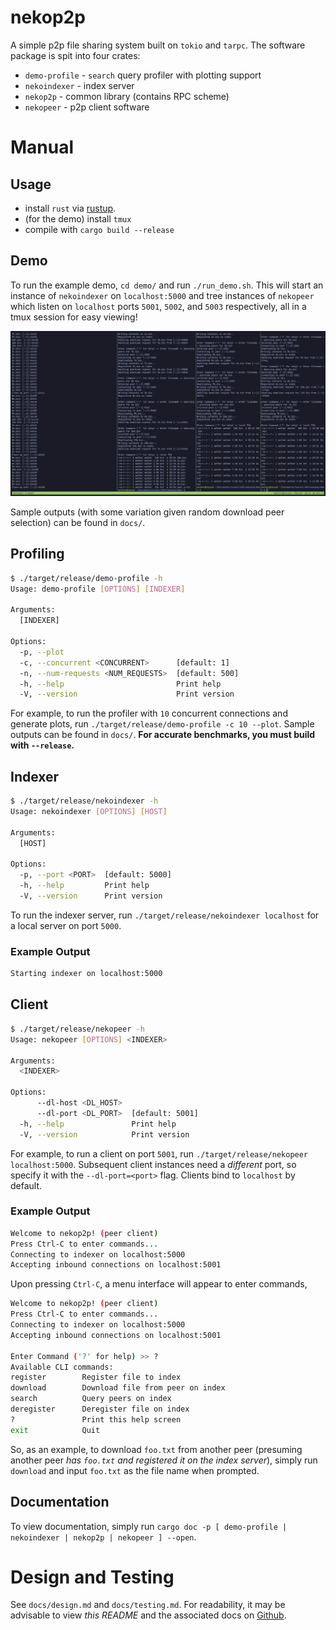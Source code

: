 # nekop2p
A simple p2p file sharing system built on `tokio` and `tarpc`. The software
package is spit into four crates:
- `demo-profile` - `search` query profiler with plotting support
- `nekoindexer` - index server
- `nekop2p` - common library (contains RPC scheme)
- `nekopeer` - p2p client software

# Manual
## Usage
- install `rust` via [rustup](https://rustup.rs).
- (for the demo) install `tmux`
- compile with `cargo build --release`

## Demo
To run the example demo, `cd demo/` and run `./run_demo.sh`. This will start an
instance of `nekoindexer` on `localhost:5000` and tree instances of `nekopeer`
which listen on `localhost` ports `5001`, `5002`, and `5003` respectively, all
in a tmux session for easy viewing!

![](docs/demo.png)

Sample outputs (with some variation given random download peer selection) can be
found in `docs/`.

## Profiling
```sh
$ ./target/release/demo-profile -h
Usage: demo-profile [OPTIONS] [INDEXER]

Arguments:
  [INDEXER]

Options:
  -p, --plot
  -c, --concurrent <CONCURRENT>      [default: 1]
  -n, --num-requests <NUM_REQUESTS>  [default: 500]
  -h, --help                         Print help
  -V, --version                      Print version
```

For example, to run the profiler with `10` concurrent connections and generate
plots, run `./target/release/demo-profile -c 10 --plot`. Sample outputs can be
found in `docs/`. **For accurate benchmarks, you must build with `--release`.**

## Indexer
```sh
$ ./target/release/nekoindexer -h
Usage: nekoindexer [OPTIONS] [HOST]

Arguments:
  [HOST]

Options:
  -p, --port <PORT>  [default: 5000]
  -h, --help         Print help
  -V, --version      Print version
```

To run the indexer server, run `./target/release/nekoindexer localhost` for a
local server on port `5000`.

### Example Output
```sh
Starting indexer on localhost:5000
```

## Client
```sh
$ ./target/release/nekopeer -h
Usage: nekopeer [OPTIONS] <INDEXER>

Arguments:
  <INDEXER>

Options:
      --dl-host <DL_HOST>
      --dl-port <DL_PORT>  [default: 5001]
  -h, --help               Print help
  -V, --version            Print version
```

For example, to run a client on port `5001`, run `./target/release/nekopeer
localhost:5000`. Subsequent client instances need a *different* port, so specify
it with the `--dl-port=<port>` flag. Clients bind to `localhost` by default.

### Example Output
```sh
Welcome to nekop2p! (peer client)
Press Ctrl-C to enter commands...
Connecting to indexer on localhost:5000
Accepting inbound connections on localhost:5001
```

Upon pressing `Ctrl-C`, a menu interface will appear to enter commands,

```sh
Welcome to nekop2p! (peer client)
Press Ctrl-C to enter commands...
Connecting to indexer on localhost:5000
Accepting inbound connections on localhost:5001

Enter Command ('?' for help) >> ?
Available CLI commands:
register        Register file to index
download        Download file from peer on index
search          Query peers on index
deregister      Deregister file on index
?               Print this help screen
exit            Quit
```

So, as an example, to download `foo.txt` from another peer (presuming another
peer *has `foo.txt` and registered it on the index server*), simply run
`download` and input `foo.txt` as the file name when prompted.

## Documentation
To view documentation, simply run `cargo doc -p [ demo-profile | nekoindexer | nekop2p | nekopeer ] --open`.

# Design and Testing
See `docs/design.md` and `docs/testing.md`. For readability, it may be advisable
to view *this README* and the associated docs on
[Github](https://github.com/lowpolyneko/nekop2p).

<!-- vim: tw=80:
-->
